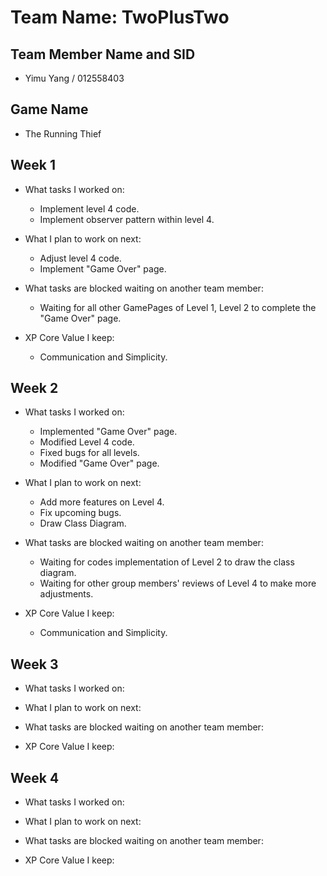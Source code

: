 # Team Name: TwoPlusTwo

## Team Member Name and SID

* Yimu Yang / 012558403

## Game Name

* The Running Thief

## Week 1

* What tasks I worked on:
	
	* Implement level 4 code.
	* Implement observer pattern within level 4.

* What I plan to work on next:

	* Adjust level 4 code.
	* Implement "Game Over" page.

* What tasks are blocked waiting on another team member:

	* Waiting for all other GamePages of Level 1, Level 2 to complete the "Game Over" page.

* XP Core Value I keep:

	* Communication and Simplicity.

## Week 2

* What tasks I worked on:
	
	* Implemented "Game Over" page.
	* Modified Level 4 code.
	* Fixed bugs for all levels.
	* Modified "Game Over" page.

* What I plan to work on next:

	* Add more features on Level 4.
	* Fix upcoming bugs.
	* Draw Class Diagram.

* What tasks are blocked waiting on another team member:

	* Waiting for codes implementation of Level 2 to draw the class diagram.
	* Waiting for other group members' reviews of Level 4 to make more adjustments.

* XP Core Value I keep:

	* Communication and Simplicity.


## Week 3

* What tasks I worked on:

* What I plan to work on next:

* What tasks are blocked waiting on another team member:

* XP Core Value I keep:

## Week 4

* What tasks I worked on:

* What I plan to work on next:

* What tasks are blocked waiting on another team member:

* XP Core Value I keep:
